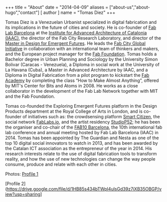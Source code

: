 +++
title = "About"
date = "2014-04-09"
aliases = ["about-us","about-hugo","contact"]
[ author ]
  name = "Tomas Diez"
+++

Tomas Diez is a Venezuelan Urbanist specialized in digital fabrication and its implications in the future of cities and society. He is co-founder of [Fab Lab Barcelona](http://www.fablabbcn.org) at the [Institute for Advanced Architecture of Catalonia (IAAC)](http://www.iaac.net), the director of the Fab City Research Laboratory, and director of the [Master in Design for Emergent Futures](http://mdef.iaac.net). He leads the [Fab City Global Initiative](http://www.fab.city) in collaboration with an international team of thinkers and makers, and the European project manager for the [Fab Foundation](http://www.fabfoundation.org). Tomas holds a Bachelor degree in Urban Planning and Sociology by the University Simon Bolivar (Caracas - Venezuela), a Diploma in social work at the University of La Havana (Cuba), a Master in Advanced Architecture by IAAC, and a Diploma in Digital Fabrication from a pilot program to kickstart the [Fab Academy](http://www.fabacademy.org) by completing the class “How to Make Almost Anything”, offered by MIT's Center for Bits and Atoms in 2008. He works as a close collaborator in the development of the Fab Lab Network together with MIT and the Fab Foundation.

Tomas co-founded the Exploring Emergent Futures platform in the Design Products department at the Royal College of Arts in London, and is co-founder of initiatives such as: the crowdsensing platform [Smart Citizen](http://www.smartcitizen.me), the social network [FabLabs.io](http://www.fablabs.io), and the artist residency [StudioP52](http://www.studiop52.com); he has been the organiser and co-chair of the [FAB10 Barcelona](http://www.fab10.org), the 10th international fab lab conference and annual meeting hosted by Fab Lab Barcelona (IAAC) in 2014. Tomas has been appointed by The Guardian and Nesta as one of the top 10 digital social innovators to watch in 2013, and has been awarded by the Catalan ICT association as the entrepreneur of the year in 2014. His research interests relate to the use of digital fabrication tools to transform reality, and how the use of new technologies can change the way people consume, produce and relate with each other in cities.

Photos: [Profile 1](https://images.adsttc.com/media/images/598e/1d04/b22e/382f/f400/0056/medium_jpg/Tomas_Diez_Fab_Lab.jpg?1502485761)

[Profile 2](https://drive.google.com/file/d/1HB85s434bTWpI4ulsGd39z7iXB35OBGP/view?usp=sharing] 
